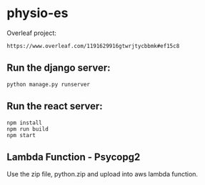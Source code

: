 # physio-es

Overleaf project:
```
https://www.overleaf.com/1191629916gtwrjtycbbmk#ef15c8
```




## Run the django server:
```
python manage.py runserver
```

## Run the react server: 
```
npm install  
npm run build
npm start
```
## Lambda Function - Psycopg2

Use the zip file, python.zip and upload into aws lambda function.